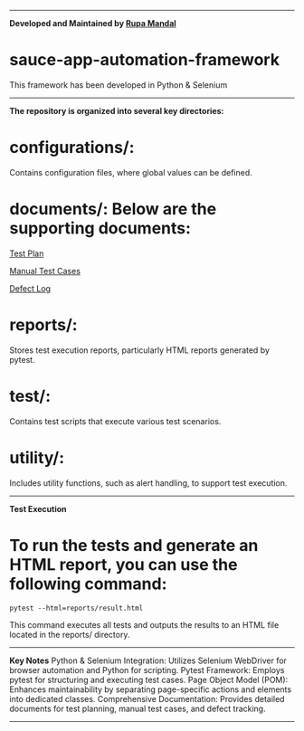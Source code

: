 -------------------------------------------------------------------------------------------------------------------------
**Developed and Maintained by [Rupa Mandal](https://github.com/rupa251989)** 
# sauce-app-automation-framework
This framework has been developed in Python & Selenium

-------------------------------------------------------------------------------------------------------------------------

**The repository is organized into several key directories:**
# configurations/: 
Contains configuration files, where global values can be defined.

# documents/: Below are the supporting documents:

  [Test Plan](https://github.com/rupa251989/sauce-app-automation-framework/blob/main/documents/Test%20Plan%20Swag%20Labs.docx)
  
  [Manual Test Cases](https://github.com/rupa251989/sauce-app-automation-framework/blob/main/documents/Manual_Test-Case-SauceDemo.xlsx)
  
  [Defect Log](https://github.com/rupa251989/sauce-app-automation-framework/blob/main/documents/Issues%20%26%20Defect%20Reporting.xlsx)
  
# reports/: 
Stores test execution reports, particularly HTML reports generated by pytest.

# test/: 
Contains test scripts that execute various test scenarios.

# utility/: 
Includes utility functions, such as alert handling, to support test execution.

-------------------------------------------------------------------------------------------------------------------------

**Test Execution**
# To run the tests and generate an HTML report, you can use the following command:
    pytest --html=reports/result.html
    
This command executes all tests and outputs the results to an HTML file located in the reports/ directory.

-------------------------------------------------------------------------------------------------------------------------

**Key Notes**
Python & Selenium Integration: Utilizes Selenium WebDriver for browser automation and Python for scripting.
Pytest Framework: Employs pytest for structuring and executing test cases.
Page Object Model (POM): Enhances maintainability by separating page-specific actions and elements into dedicated classes.
Comprehensive Documentation: Provides detailed documents for test planning, manual test cases, and defect tracking.

-------------------------------------------------------------------------------------------------------------------------
